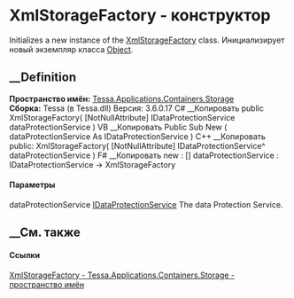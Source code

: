 # XmlStorageFactory - конструктор
Initializes a new instance of the
[XmlStorageFactory](T_Tessa_Applications_Containers_Storage_XmlStorageFactory.htm)
class. Инициализирует новый экземпляр класса
[Object](https://learn.microsoft.com/dotnet/api/system.object).
## __Definition
 **Пространство имён:**
[Tessa.Applications.Containers.Storage](N_Tessa_Applications_Containers_Storage.htm)  
 **Сборка:** Tessa (в Tessa.dll) Версия: 3.6.0.17
C# __Копировать
     public XmlStorageFactory(
    	[NotNullAttribute] IDataProtectionService dataProtectionService
    )
VB __Копировать
     Public Sub New ( 
    	<NotNullAttribute> dataProtectionService As IDataProtectionService
    )
C++ __Копировать
     public:
    XmlStorageFactory(
    	[NotNullAttribute] IDataProtectionService^ dataProtectionService
    )
F# __Копировать
     new : 
            [<NotNullAttribute>] dataProtectionService : IDataProtectionService -> XmlStorageFactory
#### Параметры
dataProtectionService
[IDataProtectionService](T_Tessa_Applications_IDataProtectionService.htm)
     The data Protection Service. 
## __См. также
#### Ссылки
[XmlStorageFactory -
](T_Tessa_Applications_Containers_Storage_XmlStorageFactory.htm)
[Tessa.Applications.Containers.Storage - пространство
имён](N_Tessa_Applications_Containers_Storage.htm)
